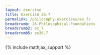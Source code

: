 ```yaml
---
layout: exercise
title: Exercise 26.7
permalink: /philosophy-exercises/ex_7/
breadcrumb: 26-Philosophical-Foundations
breadcrumb2: ex_7
breadcrumb5: ex26.7
---
```


{% include mathjax_support %}


